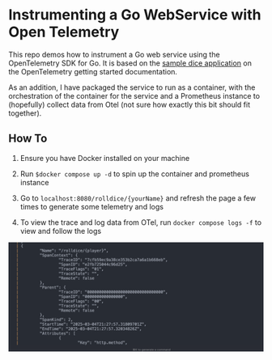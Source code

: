 # Instrumenting a Go WebService with Open Telemetry

This repo demos how to instrument a Go web service using the OpenTelemetry SDK for Go. It is based on the [sample dice application](https://opentelemetry.io/docs/languages/go/getting-started/) on the OpenTelemetry getting started documentation.

As an addition, I have packaged the service to run as a container, with the orchestration of the container for the service and a Prometheus instance to (hopefully) collect data from Otel (not sure how exactly this bit should fit together).

## How To

1. Ensure you have Docker installed on your machine

2. Run `$docker compose up -d` to spin up the container and prometheus instance

3. Go to `localhost:8080/rolldice/{yourName}` and refresh the page a few times to generate some telemetry and logs

4. To view the trace and log data from OTel, run `docker compose logs -f` to view and follow the logs

![Trace information generated by OTel instrumentation](./image.png)